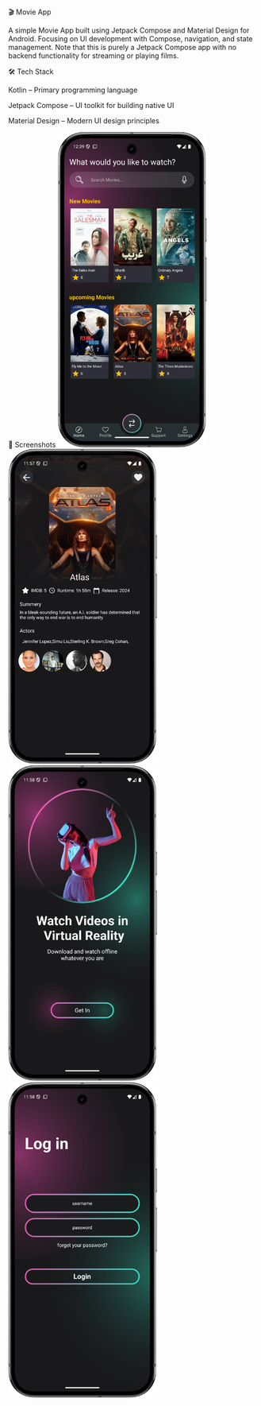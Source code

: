 🎬 Movie App

A simple Movie App built using Jetpack Compose and Material Design for Android. Focusing on UI development with Compose, navigation, and state management. Note that this is purely a Jetpack Compose app with no backend functionality for streaming or playing films.

🛠 Tech Stack

Kotlin – Primary programming language

Jetpack Compose – UI toolkit for building native UI

Material Design – Modern UI design principles

📸 Screenshots
<img src="app/src/main/res/screenshots/MainContent.png" alt="content Screen" width="300"/>
<img src="app/src/main/res/screenshots/DetailContent.png" alt="Detail Screen" width="300"/>
<img src="app/src/main/res/screenshots/SplashScreen.png" alt="Splash Screen" width="300"/>
<img src="app/src/main/res/screenshots/Login.png" alt="Login Screen" width="300"/>

